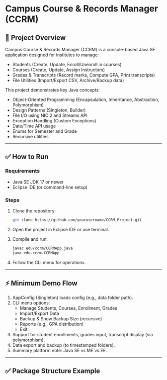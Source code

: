# Campus Course & Records Manager (CCRM)

## 🎯 Project Overview
Campus Course & Records Manager (CCRM) is a console-based Java SE application designed for institutes to manage:
- Students (Create, Update, Enroll/Unenroll in courses)
- Courses (Create, Update, Assign Instructors)
- Grades & Transcripts (Record marks, Compute GPA, Print transcripts)
- File Utilities (Import/Export CSV, Archive/Backup data)

This project demonstrates key Java concepts:
- Object-Oriented Programming (Encapsulation, Inheritance, Abstraction, Polymorphism)
- Design Patterns (Singleton, Builder)
- File I/O using NIO.2 and Streams API
- Exception Handling (Custom Exceptions)
- Date/Time API usage
- Enums for Semester and Grade
- Recursive utilities

---

## ✅ How to Run

### Requirements
- Java SE JDK 17 or newer
- Eclipse IDE (or command-line setup)

### Steps
1. Clone the repository:
    ```bash
    git clone https://github.com/yourusername/CCRM_Project.git
    ```
2. Open the project in Eclipse IDE or use terminal.

3. Compile and run:
    ```bash
    javac edu/ccrm/CCRMApp.java
    java edu.ccrm.CCRMApp
    ```

4. Follow the CLI menu for operations.

---

## ⚡ Minimum Demo Flow
1. AppConfig (Singleton) loads config (e.g., data folder path).
2. CLI menu options:
    - Manage Students, Courses, Enrollment, Grades
    - Import/Export Data
    - Backup & Show Backup Size (recursive)
    - Reports (e.g., GPA distribution)
    - Exit
3. Support for student enrollments, grades input, transcript display (via polymorphism).
4. Data export and backup (to timestamped folders).
5. Summary platform note: Java SE vs ME vs EE.

---

## ✅ Package Structure Example
